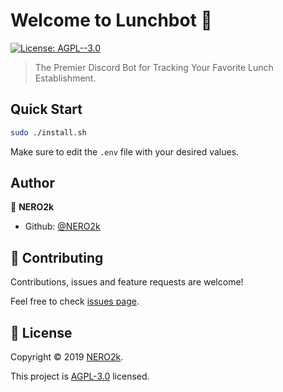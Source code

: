 # Welcome to Lunchbot 👋

[![License: AGPL--3.0](https://img.shields.io/badge/License-AGPL--3.0-yellow.svg)](./LICENSE)

> The Premier Discord Bot for Tracking Your Favorite Lunch Establishment.

## Quick Start

```sh
sudo ./install.sh
```

Make sure to edit the `.env` file with your desired values.

## Author

👤 **NERO2k**

- Github: [@NERO2k](https://github.com/NERO2k)

## 🤝 Contributing

Contributions, issues and feature requests are welcome!

Feel free to check [issues page](https://github.com/NERO2k/lunchbot/issues).

## 📝 License

Copyright © 2019 [NERO2k](https://github.com/NERO2k).

This project is [AGPL-3.0](./LICENSE) licensed.

